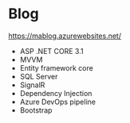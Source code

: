 # Blog

https://mablog.azurewebsites.net/

* ASP .NET CORE 3.1
* MVVM
* Entity framework core
* SQL Server
* SignalR
* Dependency Injection
* Azure DevOps pipeline
* Bootstrap
